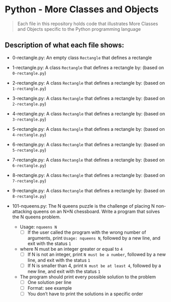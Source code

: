 # Python - More Classes and Objects
> Each file in this repository holds code that illustrates More Classes and Objects
> specific to the Python programming language

## Description of what each file shows:
* 0-rectangle.py: An empty class `Rectangle` that defines a rectangle

* 1-rectangle.py: A class `Rectangle` that defines a rectangle by: (based on `0-rectangle.py`)

* 2-rectangle.py: A class `Rectangle` that defines a rectangle by: (based on `1-rectangle.py`)

* 3-rectangle.py: A class `Rectangle` that defines a rectangle by: (based on `2-rectangle.py`)

* 4-rectangle.py: A class `Rectangle` that defines a rectangle by: (based on `3-rectangle.py`)

* 5-rectangle.py: A class `Rectangle` that defines a rectangle by: (based on `4-rectangle.py`)

* 6-rectangle.py: A class `Rectangle` that defines a rectangle by: (based on `5-rectangle.py`)

* 7-rectangle.py: A class `Rectangle` that defines a rectangle by: (based on `6-rectangle.py`)

* 8-rectangle.py: A class `Rectangle` that defines a rectangle by: (based on `7-rectangle.py`)

* 9-rectangle.py: A class `Rectangle` that defines a rectangle by: (based on `8-rectangle.py`)

* 101-nqueens.py: The N queens puzzle is the challenge of placing N non-attacking queens on an N×N chessboard. Write a program that solves the N queens problem.

	- Usage: `nqueens N`
		- [ ] If the user called the program with the wrong number of arguments, print `Usage: nqueens N`, followed by a new line, and exit with the status `1`
	- where N must be an integer greater or equal to `4`
		- [ ] If N is not an integer, print `N must be a number`, followed by a new line, and exit with the status `1`
		- [ ] If N is smaller than 4, print `N must be at least 4`, followed by a new line, and exit with the status `1`
	- The program should print every possible solution to the problem
		- [ ] One solution per line
		- [ ] Format: see example
		- [ ] You don’t have to print the solutions in a specific order

